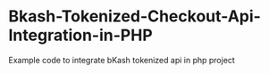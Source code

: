 # Bkash-Tokenized-Checkout-Api-Integration-in-PHP
Example code to integrate bKash tokenized api in php project
